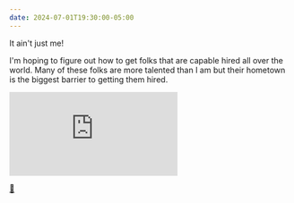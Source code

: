 ```yaml
---
date: 2024-07-01T19:30:00-05:00
---
```


It ain't just me!

I'm hoping to figure out how to get folks that are capable hired all over the world. Many of these folks are more talented than I am but their hometown is the biggest barrier to getting them hired.

<iframe src="https://www.youtube.com/embed/v_nWqC7GhP0?si=8yLW-kg0Uvqk7XMW&amp;clip=UgkxDbDzJIoWmOR1kw072kjI8Vq7gXnbP1nM&amp;clipt=EJex0QEYnsbUAQ" title="YouTube video player" frameborder="0" allow="accelerometer; autoplay; clipboard-write; encrypted-media; gyroscope; picture-in-picture; web-share" referrerpolicy="strict-origin-when-cross-origin" allowfullscreen></iframe>

[🔗](https://www.youtube.com/clip/UgkxDbDzJIoWmOR1kw072kjI8Vq7gXnbP1nM)
